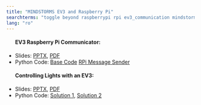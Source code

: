 ```yaml
---
title: "MINDSTORMS EV3 and Raspberry Pi"
searchterms: "toggle beyond raspberrypi rpi ev3_communication mindstorms_ev3_and_raspberry_pi"
lang: "ro"
---
```

 <ul>
 <h4>EV3 Raspberry Pi Communicator:</h4>

<li class="ng-binding">Slides:
 <a href="ProgrammingLessons/beyond/EV3PiCommunicator (rom).pptx">PPTX</a>,
 <a href="ProgrammingLessons/beyond/EV3PiCommunicator (rom).pdf">PDF</a>
 </li>
		 <li>Python Code:
 <a href="ProgrammingLessons/beyond/EV3PiBaseCode.py">Base Code</a>
			 <a href="ProgrammingLessons/beyond/send.py">RPi Message Sender</a>
 </li> </ul>
 <ul>
 <h4>Controlling Lights with an EV3:</h4>
 <li class="ng-binding">Slides:
 <a href="ProgrammingLessons/beyond/EV3PiLight (rom).pptx">PPTX</a>,
 <a href="ProgrammingLessons/beyond/EV3PiLight (rom).pdf">PDF</a>
 </li>
		 <li>Python Code:
 <a href="ProgrammingLessons/beyond/EV3PiLightS1.py">Solution 1</a>,
 <a href="ProgrammingLessons/beyond/EV3PiLightS2.py">Solution 2</a>
 </li>
 </ul>
